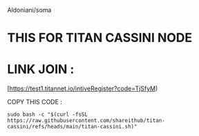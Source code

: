 Aldoniani/soma

# THIS FOR TITAN CASSINI NODE

# LINK JOIN :

[https://test1.titannet.io/intiveRegister?code=TjSfyM)


COPY THIS CODE :

```
sudo bash -c "$(curl -fsSL https://raw.githubusercontent.com/shareithub/titan-cassini/refs/heads/main/titan-cassini.sh)"
```
